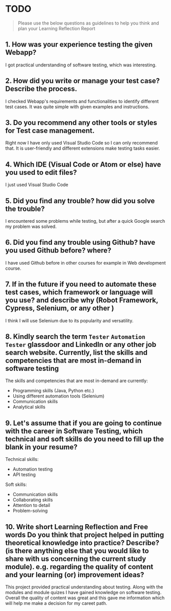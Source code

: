
# TODO

> Please use the below questions as guidelines to help you think and plan your Learning Reflection Report

## 1. How was your experience testing the given Webapp?

I got practical understanding of software testing, which was interesting. 

## 2. How did you write or manage your test case? Describe the process.

I checked Webapp's requirements and functionalities to identify different test cases. It was quite simple with given examples and instructions.

## 3. Do you recommend any other tools or styles for Test case management. 
 
Right now I have only used Visual Studio Code so I can only recommend that. It is user-friendly and different extensions make testing tasks easier. 

## 4. Which IDE (Visual Code or Atom or else) have you used to edit files?

I just used Visual Studio Code

     
## 5. Did you find any trouble? how did you solve the trouble?

I encountered some problems while testing, but after a quick Google search my problem was solved.


## 6. Did you find any trouble using Github? have you used Github before? where?

I have used Github before in other courses for example in Web development course. 
 

## 7. If in the future if you need to automate these test cases, which framework or language will you use? and describe why (Robot Framework, Cypress, Selenium, or any other )

I think I will use Selenium due to its popularity and versatility. 

## 8. Kindly search the term `Tester` `Automation Tester` glassdoor and LinkedIn or any other job search website. Currently, list the skills and competencies that are most in-demand in software testing


The skills and competencies that are most in-demand are currently: 
- Programming skills (Java, Python etc.)
- Using different automation tools  (Selenium)
- Communication skills
- Analytical skills

## 9. **Let's assume** that if you are going to continue with the career in Software Testing, which technical and soft skills do you need to fill up the blank in your resume?

Technical skills: 
- Automation testing
- API testing

Soft skills: 
- Communication skills
- Collaborating skills
- Attention to detail
- Problem-solving


## 10. Write short Learning Reflection and  Free words Do you think that project helped in putting theoretical knowledge into practice? Describe? (is there anything else that you would like to share with us concerning the current study module). e.g. regarding the quality of content and your learning (or) improvement ideas?


This project provided practical understanding about testing. Along with the modules and module quizes I have gained knowledge on software testing. Overall the quality of content was great and this gave me information which will help me make a decision for my careet path. 

 





